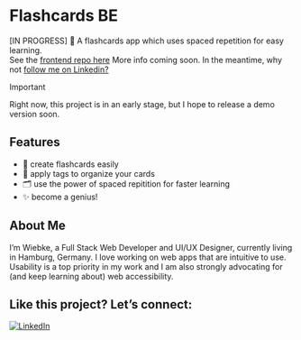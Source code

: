 # Flashcards BE

[IN PROGRESS] 👷 A flashcards app which uses spaced repetition for easy learning.\
See the [frontend repo here](https://github.com/fraulueneburg/flashcards-fe)
More info coming soon. In the meantime, why not [follow me on Linkedin?](https://linkedin.com/in/fraulueneburg)

> [!IMPORTANT]
> Right now, this project is in an early stage, but I hope to release a demo version soon.

## Features

- 📄 create flashcards easily
- 🌈 apply tags to organize your cards
- 🗂️ use the power of spaced repitition for faster learning
- ✨ become a genius!

## About Me

I’m Wiebke, a Full Stack Web Developer and UI/UX Designer, currently living in Hamburg, Germany. I love working on web apps that are intuitive to use. Usability is a top priority in my work and I am also strongly advocating for (and keep learning about) web accessibility.

## Like this project? Let’s connect:

<a href="https://linkedin.com/in/fraulueneburg" target="_blank">
<img alt="LinkedIn" src="https://img.shields.io/badge/-linkedin-1572B6?&style=for-the-badge&logo=css3&logoColor=white" />
</a>
